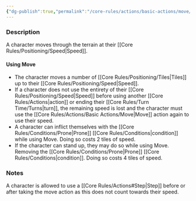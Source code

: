 ```yaml
---
{"dg-publish":true,"permalink":"/core-rules/actions/basic-actions/move/"}
---
```


### Description
A character moves through the terrain at their [[Core Rules/Positioning/Speed\|Speed]].

#### Using Move
- The character moves a number of [[Core Rules/Positioning/Tiles\|Tiles]] up to their [[Core Rules/Positioning/Speed\|Speed]]. 
- If a character does not use the entirety of their [[Core Rules/Positioning/Speed\|Speed]] before using another [[Core Rules/Actions\|action]] or ending their [[Core Rules/Turn Time/Turns\|turn]], the remaining speed is lost and the character must use the [[Core Rules/Actions/Basic Actions/Move\|Move]] action again to use their speed.
- A character can inflict themselves with the [[Core Rules/Conditions/Prone\|Prone]] [[Core Rules/Conditions\|condition]] while using Move. Doing so costs 2 tiles of speed.
- If the character can stand up, they may do so while using Move. Removing the [[Core Rules/Conditions/Prone\|Prone]] [[Core Rules/Conditions\|condition]]. Doing so costs 4 tiles of speed.

### Notes
A character is allowed to use a [[Core Rules/Actions#Step\|Step]] before or after taking the move action as this does not count towards their speed.